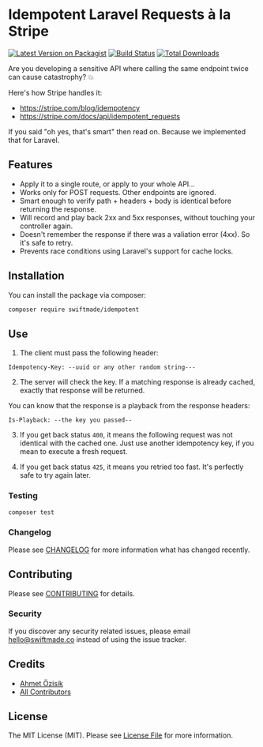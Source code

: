 # Idempotent Laravel Requests à la Stripe

[![Latest Version on Packagist](https://img.shields.io/packagist/v/swiftmade/idempotent.svg?style=flat-square)](https://packagist.org/packages/swiftmade/idempotent)
[![Build Status](https://img.shields.io/travis/swiftmade/idempotent/master.svg?style=flat-square)](https://travis-ci.org/swiftmade/idempotent)
[![Total Downloads](https://img.shields.io/packagist/dt/swiftmade/idempotent.svg?style=flat-square)](https://packagist.org/packages/swiftmade/idempotent)

Are you developing a sensitive API where calling the same endpoint twice can cause catastrophy? 💥

Here's how Stripe handles it:
- https://stripe.com/blog/idempotency
- https://stripe.com/docs/api/idempotent_requests

If you said "oh yes, that's smart" then read on. Because we implemented that for Laravel.

## Features

- Apply it to a single route, or apply to your whole API...
- Works only for POST requests. Other endpoints are ignored.
- Smart enough to verify path + headers + body is identical before returning the response.
- Will record and play back 2xx and 5xx responses, without touching your controller again.
- Doesn't remember the response if there was a valiation error (4xx). So it's safe to retry.
- Prevents race conditions using Laravel's support for cache locks.


## Installation

You can install the package via composer:

```bash
composer require swiftmade/idempotent
```

## Use

1. The client must pass the following header:

```
Idempotency-Key: --uuid or any other random string---
```

2. The server will check the key. If a matching response is already cached, exactly that response will be returned.

You can know that the response is a playback from the response headers:

```
Is-Playback: --the key you passed--
```

3. If you get back status `400`, it means the following request was not identical with the cached one. Just use another idempotency key, if you mean to execute a fresh request.

4. If you get back status `425`, it means you retried too fast. It's perfectly safe to try again later.

### Testing

``` bash
composer test
```

### Changelog

Please see [CHANGELOG](CHANGELOG.md) for more information what has changed recently.

## Contributing

Please see [CONTRIBUTING](CONTRIBUTING.md) for details.

### Security

If you discover any security related issues, please email hello@swiftmade.co instead of using the issue tracker.

## Credits

- [Ahmet Özisik](https://github.com/swiftmade)
- [All Contributors](../../contributors)

## License

The MIT License (MIT). Please see [License File](LICENSE.md) for more information.